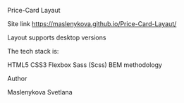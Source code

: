 Price-Card Layaut

Site link  https://maslenykova.github.io/Price-Card-Layaut/

Layout supports desktop versions

The tech stack is:

HTML5
CSS3
Flexbox
Sass (Scss)
BEM methodology

Author

Maslenykova Svetlana
